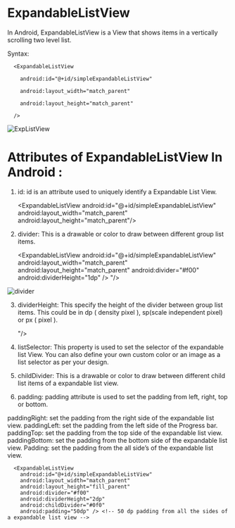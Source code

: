 # ExpandableListView
In Android, ExpandableListView is a View that shows items in a vertically scrolling two level list.

Syntax:

      <ExpandableListView
      
        android:id="@+id/simpleExpandableListView"
        
        android:layout_width="match_parent"
        
        android:layout_height="match_parent" 
        
      />


![ExpListView](https://user-images.githubusercontent.com/101108540/173298249-622a9c4b-5702-43b7-86dc-b2a33ab8f9a0.jpg)


# Attributes of ExpandableListView In Android :

1. id: id is an attribute used to uniquely identify a Expandable List View.



      <ExpandableListView
        android:id="@+id/simpleExpandableListView"   <!-- id of an attribute used to uniquely identify a expandable list view -->
        android:layout_width="match_parent"
        android:layout_height="match_parent"/> 



2. divider: This is a drawable or color to draw between different group list items.



      <ExpandableListView
        android:id="@+id/simpleExpandableListView"
        android:layout_width="match_parent"
        android:layout_height="match_parent"
        android:divider="#f00"   <!-- red color divider -->
        android:dividerHeight="1dp" /> "/> <!-- red color divider with 1dp height between the groups items of expandable list view -->
        
        
        
        
![divider](https://user-images.githubusercontent.com/101108540/173300280-f7c85410-252e-4b55-871b-054622b7fa02.jpg)
        
        
        


3. dividerHeight: This specify the height of the divider between group list items. This could be in dp ( density pixel ), sp(scale independent pixel) or px ( pixel ).
      
      
      
      <ExpandableListView
        android:id="@+id/simpleExpandableListView"
        android:layout_width="match_parent"
        android:layout_height="fill_parent"
        android:dividerHeight="1dp" /> "/> <!-- red color divider with 1dp height between the groups items of expandable list view -->





4. listSelector: This property is used to set the selector of the expandable list View.
   You can also define your own custom color or an image as a list selector as per your design.
   
   
   
   

      <ExpandableListView
        android:id="@+id/simpleExpandableListView"
        android:layout_width="match_parent"
        android:layout_height="fill_parent"
        android:divider="#f00"
        android:dividerHeight="1dp"
        android:listSelector="#0f0" /> <!-- green color for the list selector item -->
        
        
        
        
        
5. childDivider: This is a drawable or color to draw between different child list items of a expandable list view.





      <ExpandableListView
        android:id="@+id/simpleExpandableListView"
        android:layout_width="match_parent"
        android:layout_height="fill_parent"
        android:divider="#f00"
        android:dividerHeight="1dp"
        android:childDivider="#0f0" /> <!-- green color divider between the child items of expandable list view -->
        
        
        
        

6. padding: padding attribute is used to set the padding from left, right, top or bottom.



paddingRight: set the padding from the right side of the expandable list view.
paddingLeft: set the padding from the left side of the Progress bar.
paddingTop: set the padding from the top side of the expandable list view.
paddingBottom: set the padding from the bottom side of the expandable list view.
Padding: set the padding from the all side’s of the expandable list view.




      <ExpandableListView
        android:id="@+id/simpleExpandableListView"
        android:layout_width="match_parent"
        android:layout_height="fill_parent"
        android:divider="#f00"
        android:dividerHeight="2dp"
        android:childDivider="#0f0"
        android:padding="50dp" /> <!-- 50 dp padding from all the sides of a expandable list view -->



